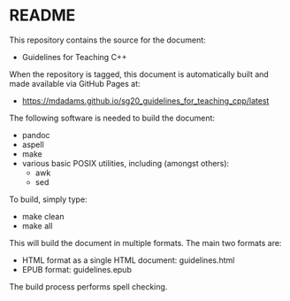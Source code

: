 README
======

This repository contains the source for the document:

  - Guidelines for Teaching C++

When the repository is tagged, this document is automatically built
and made available via GitHub Pages at:

  - https://mdadams.github.io/sg20_guidelines_for_teaching_cpp/latest

The following software is needed to build the document:

  - pandoc
  - aspell
  - make
  - various basic POSIX utilities, including (amongst others):
      - awk
      - sed

To build, simply type:

  - make clean
  - make all

This will build the document in multiple formats.
The main two formats are:

  - HTML format as a single HTML document: guidelines.html
  - EPUB format: guidelines.epub

The build process performs spell checking.
